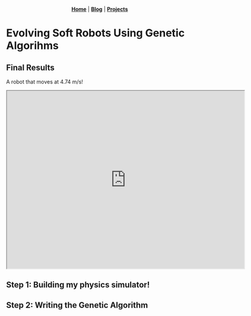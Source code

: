 <center>

[**Home**](https://www.tameemasif.com) | [**Blog**](https://www.tameemasif.com) | [**Projects**](https://www.tameemasif.com/projects/)

</center>

# Evolving Soft Robots Using Genetic Algorihms

## Final Results

A robot that moves at 4.74 m/s!

<iframe src="https://drive.google.com/file/d/1AoZ-ybN9G_U01SU3vcISufuyHnJPW1DU/preview" width="640" height="480" allow="autoplay"></iframe>

## Step 1: Building my physics simulator!

## Step 2: Writing the Genetic Algorithm
